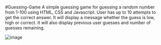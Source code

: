 #Guessing-Game
A simple guessing game for guessing a random number from 1-100 using HTML, CSS and Javascript.
User has up to 10 attempts to get the correct answer. It will display a message whether the guess is low, high or correct. It will also display previous user guesses and number of guesses remaining. 

![image](https://user-images.githubusercontent.com/68848197/110239178-c0977b00-7f56-11eb-91c0-533f5c8e0302.png)
